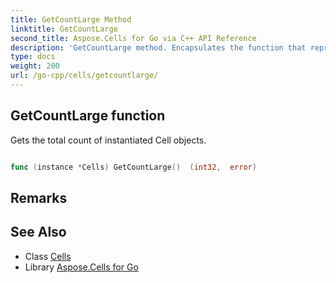 ```yaml
---
title: GetCountLarge Method 
linktitle: GetCountLarge
second_title: Aspose.Cells for Go via C++ API Reference
description: 'GetCountLarge method. Encapsulates the function that represents getcountlarge in Go.'
type: docs
weight: 200
url: /go-cpp/cells/getcountlarge/
---
```


## GetCountLarge function

Gets the total count of instantiated Cell objects.

```go

func (instance *Cells) GetCountLarge()  (int32,  error) 

```

## Remarks


## See Also

* Class [Cells](../)
* Library [Aspose.Cells for Go](../../)
